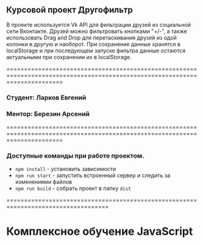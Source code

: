 
## Курсовой проект Другофильтр
В проекте используется Vk API для фильтрации друзей из социальной сети Вконтакте.
Друзей можно фильтровать кнопками "+/-", а также использовать Drag and Drop для перетаскивания друзей из одой колонки в другую и наоборот.
При сохранение данные хранятся в localStorage и при последующем запуске фильтра данные остаются актуальными при сохранении их в localStorage.

============================================================================================================================

### Студент: Ларков Евгений
### Ментор: Березин Арсений

============================================================================================================================

### Доступные команды при работе проектом.

* `npm install` - установить зависимости
* `npm run start` - запустить встроенный сервер и следить за изменениями файлов
* `npm run build` - собрать проект в папку `dist`

===================================================================================
# Комплексное обучение JavaScript

